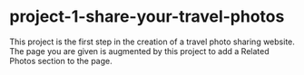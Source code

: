 # project-1-share-your-travel-photos
This project is the first step in the creation of a travel photo sharing website. The page you are given is augmented by this project to add a Related Photos section to the page.
